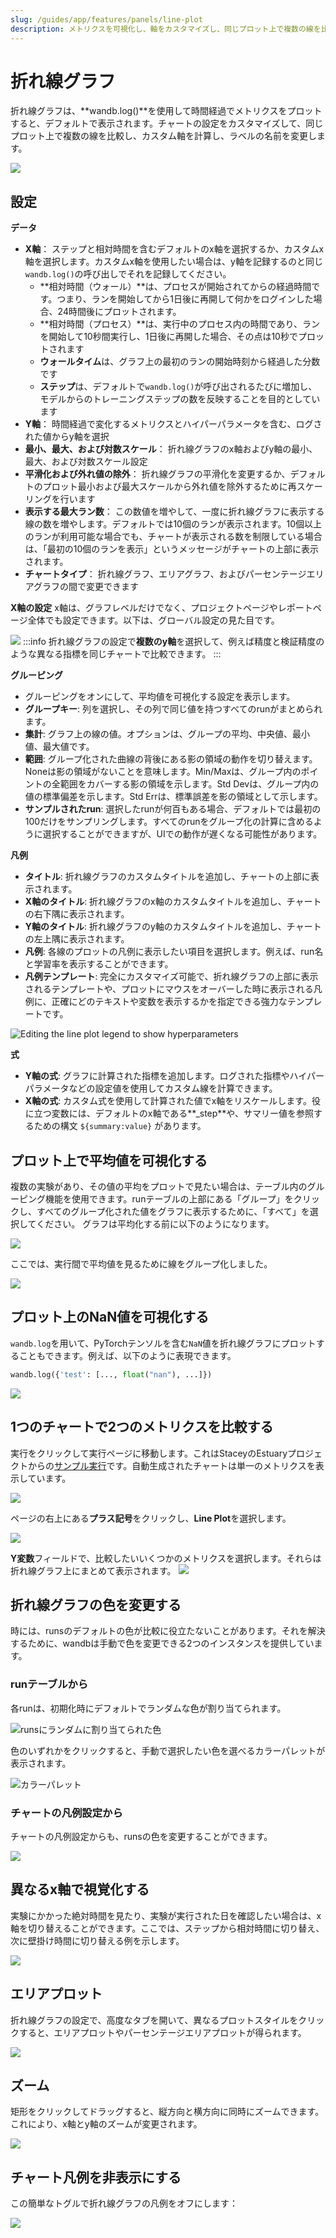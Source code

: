 ```yaml
---
slug: /guides/app/features/panels/line-plot
description: メトリクスを可視化し、軸をカスタマイズし、同じプロット上で複数の線を比較する
---
```


# 折れ線グラフ

折れ線グラフは、**wandb.log()**を使用して時間経過でメトリクスをプロットすると、デフォルトで表示されます。チャートの設定をカスタマイズして、同じプロット上で複数の線を比較し、カスタム軸を計算し、ラベルの名前を変更します。

![](/images/app_ui/line_plot_example.png)

## 設定

**データ**

* **X軸**： ステップと相対時間を含むデフォルトのx軸を選択するか、カスタムx軸を選択します。カスタムx軸を使用したい場合は、y軸を記録するのと同じ`wandb.log()`の呼び出しでそれを記録してください。
  * **相対時間（ウォール）**は、プロセスが開始されてからの経過時間です。つまり、ランを開始してから1日後に再開して何かをログインした場合、24時間後にプロットされます。
  * **相対時間（プロセス）**は、実行中のプロセス内の時間であり、ランを開始して10秒間実行し、1日後に再開した場合、その点は10秒でプロットされます
  * **ウォールタイム**は、グラフ上の最初のランの開始時刻から経過した分数です
  * **ステップ**は、デフォルトで`wandb.log()`が呼び出されるたびに増加し、モデルからのトレーニングステップの数を反映することを目的としています
* **Y軸**： 時間経過で変化するメトリクスとハイパーパラメータを含む、ログされた値からy軸を選択
* **最小、最大、および対数スケール**： 折れ線グラフのx軸およびy軸の最小、最大、および対数スケール設定
* **平滑化および外れ値の除外**： 折れ線グラフの平滑化を変更するか、デフォルトのプロット最小および最大スケールから外れ値を除外するために再スケーリングを行います
* **表示する最大ラン数**： この数値を増やして、一度に折れ線グラフに表示する線の数を増やします。デフォルトでは10個のランが表示されます。10個以上のランが利用可能な場合でも、チャートが表示される数を制限している場合は、「最初の10個のランを表示」というメッセージがチャートの上部に表示されます。
* **チャートタイプ**： 折れ線グラフ、エリアグラフ、およびパーセンテージエリアグラフの間で変更できます

**X軸の設定**
x軸は、グラフレベルだけでなく、プロジェクトページやレポートページ全体でも設定できます。以下は、グローバル設定の見た目です。

![](/images/app_ui/x_axis_global_settings.png)
:::info
折れ線グラフの設定で**複数のy軸**を選択して、例えば精度と検証精度のような異なる指標を同じチャートで比較できます。
:::

**グルーピング**

* グルーピングをオンにして、平均値を可視化する設定を表示します。
* **グループキー**: 列を選択し、その列で同じ値を持つすべてのrunがまとめられます。
* **集計**: グラフ上の線の値。オプションは、グループの平均、中央値、最小値、最大値です。
* **範囲**: グループ化された曲線の背後にある影の領域の動作を切り替えます。Noneは影の領域がないことを意味します。Min/Maxは、グループ内のポイントの全範囲をカバーする影の領域を示します。Std Devは、グループ内の値の標準偏差を示します。Std Errは、標準誤差を影の領域として示します。
* **サンプルされたrun**: 選択したrunが何百もある場合、デフォルトでは最初の100だけをサンプリングします。すべてのrunをグループ化の計算に含めるように選択することができますが、UIでの動作が遅くなる可能性があります。

**凡例**

* **タイトル**: 折れ線グラフのカスタムタイトルを追加し、チャートの上部に表示されます。
* **X軸のタイトル**: 折れ線グラフのx軸のカスタムタイトルを追加し、チャートの右下隅に表示されます。
* **Y軸のタイトル**: 折れ線グラフのy軸のカスタムタイトルを追加し、チャートの左上隅に表示されます。
* **凡例**: 各線のプロットの凡例に表示したい項目を選択します。例えば、run名と学習率を表示することができます。
* **凡例テンプレート**: 完全にカスタマイズ可能で、折れ線グラフの上部に表示されるテンプレートや、プロットにマウスをオーバーした時に表示される凡例に、正確にどのテキストや変数を表示するかを指定できる強力なテンプレートです。

![Editing the line plot legend to show hyperparameters](/images/app_ui/legend.png)

**式**

* **Y軸の式**: グラフに計算された指標を追加します。ログされた指標やハイパーパラメータなどの設定値を使用してカスタム線を計算できます。
* **X軸の式**: カスタム式を使用して計算された値でx軸をリスケールします。役に立つ変数には、デフォルトのx軸である\*\*\_step\*\*や、サマリー値を参照するための構文 `${summary:value}` があります。

## プロット上で平均値を可視化する

複数の実験があり、その値の平均をプロットで見たい場合は、テーブル内のグルーピング機能を使用できます。runテーブルの上部にある「グループ」をクリックし、すべてのグループ化された値をグラフに表示するために、「すべて」を選択してください。
グラフは平均化する前に以下のようになります。

![](/images/app_ui/demo_precision_lines.png)

ここでは、実行間で平均値を見るために線をグループ化しました。

![](/images/app_ui/demo_average_precision_lines.png)

## プロット上のNaN値を可視化する

`wandb.log`を用いて、PyTorchテンソルを含む`NaN`値を折れ線グラフにプロットすることもできます。例えば、以下のように表現できます。

```python
wandb.log({'test': [..., float("nan"), ...]})
```

![](/images/app_ui/visualize_nan.png)

## 1つのチャートで2つのメトリクスを比較する

実行をクリックして実行ページに移動します。これはStaceyのEstuaryプロジェクトからの[サンプル実行](https://app.wandb.ai/stacey/estuary/runs/9qha4fuu?workspace=user-carey)です。自動生成されたチャートは単一のメトリクスを表示しています。

![](@site/static/images/app_ui/visualization_add.png)

ページの右上にある**プラス記号**をクリックし、**Line Plot**を選択します。

![](https://downloads.intercomcdn.com/i/o/142936481/d0648728180887c52ab46549/image.png)

**Y変数**フィールドで、比較したいいくつかのメトリクスを選択します。それらは折れ線グラフ上にまとめて表示されます。
![](https://downloads.intercomcdn.com/i/o/146033909/899fc05e30795a1d7699dc82/Screen+Shot+2019-09-04+at+9.10.52+AM.png)

## 折れ線グラフの色を変更する

時には、runsのデフォルトの色が比較に役立たないことがあります。それを解決するために、wandbは手動で色を変更できる2つのインスタンスを提供しています。

### runテーブルから

各runは、初期化時にデフォルトでランダムな色が割り当てられます。

![runsにランダムに割り当てられた色](/images/app_ui/line_plots_run_table_random_colors.png)

色のいずれかをクリックすると、手動で選択したい色を選べるカラーパレットが表示されます。

![カラーパレット](/images/app_ui/line_plots_run_table_color_palette.png)

### チャートの凡例設定から

チャートの凡例設定からも、runsの色を変更することができます。

![](/images/app_ui/plot_style_line_plot_legend.png)

## 異なるx軸で視覚化する

実験にかかった絶対時間を見たり、実験が実行された日を確認したい場合は、x軸を切り替えることができます。ここでは、ステップから相対時間に切り替え、次に壁掛け時間に切り替える例を示します。

![](/images/app_ui/howto_use_relative_time_or_wall_time.gif)
## エリアプロット



折れ線グラフの設定で、高度なタブを開いて、異なるプロットスタイルをクリックすると、エリアプロットやパーセンテージエリアプロットが得られます。



![](/images/app_ui/line_plots_area_plots.gif)



## ズーム



矩形をクリックしてドラッグすると、縦方向と横方向に同時にズームできます。これにより、x軸とy軸のズームが変更されます。



![](/images/app_ui/line_plots_zoom.gif)



## チャート凡例を非表示にする



この簡単なトグルで折れ線グラフの凡例をオフにします：



![](/images/app_ui/demo_hide_legend.gif)
